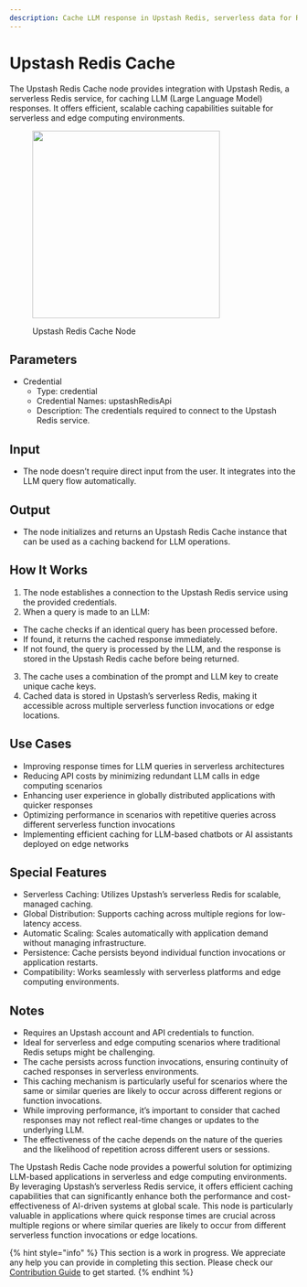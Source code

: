```yaml
---
description: Cache LLM response in Upstash Redis, serverless data for Redis and Kafka.
---
```


# Upstash Redis Cache

The Upstash Redis Cache node provides integration with Upstash Redis, a serverless Redis service, for caching LLM (Large Language Model) responses. It offers efficient, scalable caching capabilities suitable for serverless and edge computing environments.

<figure><img src="../../../.gitbook/assets/image (5) (1) (1) (1) (1) (1) (1) (1) (1) (1).png" alt="" width="328"><figcaption><p>Upstash Redis Cache Node</p></figcaption></figure>

## Parameters

- Credential
  - Type: credential
  - Credential Names: upstashRedisApi
  - Description: The credentials required to connect to the Upstash Redis service.

## Input

- The node doesn’t require direct input from the user. It integrates into the LLM query flow automatically.

## Output

- The node initializes and returns an Upstash Redis Cache instance that can be used as a caching backend for LLM operations.

## How It Works

1. The node establishes a connection to the Upstash Redis service using the provided credentials.
2. When a query is made to an LLM:
  - The cache checks if an identical query has been processed before.
  - If found, it returns the cached response immediately.
  - If not found, the query is processed by the LLM, and the response is stored in the Upstash Redis cache before being returned.
3. The cache uses a combination of the prompt and LLM key to create unique cache keys.
4. Cached data is stored in Upstash’s serverless Redis, making it accessible across multiple serverless function invocations or edge locations.

## Use Cases

- Improving response times for LLM queries in serverless architectures
- Reducing API costs by minimizing redundant LLM calls in edge computing scenarios
- Enhancing user experience in globally distributed applications with quicker responses
- Optimizing performance in scenarios with repetitive queries across different serverless function invocations
- Implementing efficient caching for LLM-based chatbots or AI assistants deployed on edge networks

## Special Features

- Serverless Caching: Utilizes Upstash’s serverless Redis for scalable, managed caching.
- Global Distribution: Supports caching across multiple regions for low-latency access.
- Automatic Scaling: Scales automatically with application demand without managing infrastructure.
- Persistence: Cache persists beyond individual function invocations or application restarts.
- Compatibility: Works seamlessly with serverless platforms and edge computing environments.

## Notes

- Requires an Upstash account and API credentials to function.
- Ideal for serverless and edge computing scenarios where traditional Redis setups might be challenging.
- The cache persists across function invocations, ensuring continuity of cached responses in serverless environments.
- This caching mechanism is particularly useful for scenarios where the same or similar queries are likely to occur across different regions or function invocations.
- While improving performance, it’s important to consider that cached responses may not reflect real-time changes or updates to the underlying LLM.
- The effectiveness of the cache depends on the nature of the queries and the likelihood of repetition across different users or sessions.

The Upstash Redis Cache node provides a powerful solution for optimizing LLM-based applications in serverless and edge computing environments. By leveraging Upstash’s serverless Redis service, it offers efficient caching capabilities that can significantly enhance both the performance and cost-effectiveness of AI-driven systems at global scale. This node is particularly valuable in applications where quick response times are crucial across multiple regions or where similar queries are likely to occur from different serverless function invocations or edge locations.



{% hint style="info" %}
This section is a work in progress. We appreciate any help you can provide in completing this section. Please check our [Contribution Guide](../../../contributing/) to get started.
{% endhint %}
